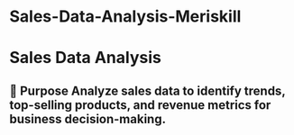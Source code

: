 # Sales-Data-Analysis-Meriskill
# Sales Data Analysis 
 ## 📌 Purpose Analyze sales data to identify trends, top-selling products, and revenue metrics for business decision-making.
